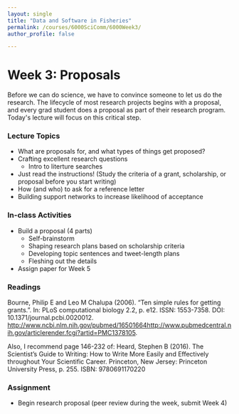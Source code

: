 ```yaml
---
layout: single
title: "Data and Software in Fisheries"
permalink: /courses/6000SciComm/6000Week3/
author_profile: false

---
```


#  Week 3: Proposals

Before we can do science, we have to convince someone to let us do the research. The lifecycle of most research projects begins with a proposal, and every grad student does a proposal as part of their research program. Today's lecture will focus on this critical step.

### Lecture Topics

* What are proposals for, and what types of things get proposed?
* Crafting excellent research questions
  - Intro to literture searches
* Just read the instructions! (Study the criteria of a grant, scholarship, or proposal before you start writing)
* How (and who) to ask for a reference letter
* Building support networks to increase likelihood of acceptance

### In-class Activities

*  Build a proposal (4 parts)
    - Self-brainstorm
    - Shaping research plans based on scholarship criteria
    - Developing topic sentences and tweet-length plans
    - Fleshing out the details
* Assign paper for Week 5

### Readings

Bourne, Philip E and Leo M Chalupa (2006). “Ten simple rules for getting grants.”. In: PLoS computational biology 2.2, p. e12. ISSN: 1553-7358. DOI: 10.1371/journal.pcbi.0020012. http://www.ncbi.nlm.nih.gov/pubmed/16501664http://www.pubmedcentral.nih.gov/articlerender.fcgi?artid=PMC1378105.

Also, I recommend page 146-232 of: Heard, Stephen B (2016). The Scientist’s Guide to Writing: How to Write More Easily and Effectively throughout Your Scientific Career. Princeton, New Jersey: Princeton University Press, p. 255. ISBN: 9780691170220

### Assignment

* Begin research proposal (peer review during the week, submit Week 4)
